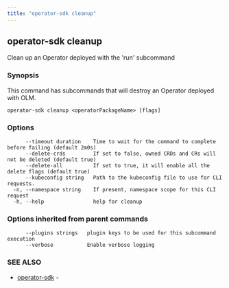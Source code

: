 ```yaml
---
title: "operator-sdk cleanup"
---
```

## operator-sdk cleanup

Clean up an Operator deployed with the 'run' subcommand

### Synopsis

This command has subcommands that will destroy an Operator deployed with OLM.

```
operator-sdk cleanup <operatorPackageName> [flags]
```

### Options

```
      --timeout duration    Time to wait for the command to complete before failing (default 2m0s)
      --delete-crds         If set to false, owned CRDs and CRs will not be deleted (default true)
      --delete-all          If set to true, it will enable all the delete flags (default true)
      --kubeconfig string   Path to the kubeconfig file to use for CLI requests.
  -n, --namespace string    If present, namespace scope for this CLI request
  -h, --help                help for cleanup
```

### Options inherited from parent commands

```
      --plugins strings   plugin keys to be used for this subcommand execution
      --verbose           Enable verbose logging
```

### SEE ALSO

* [operator-sdk](../operator-sdk)	 - 

